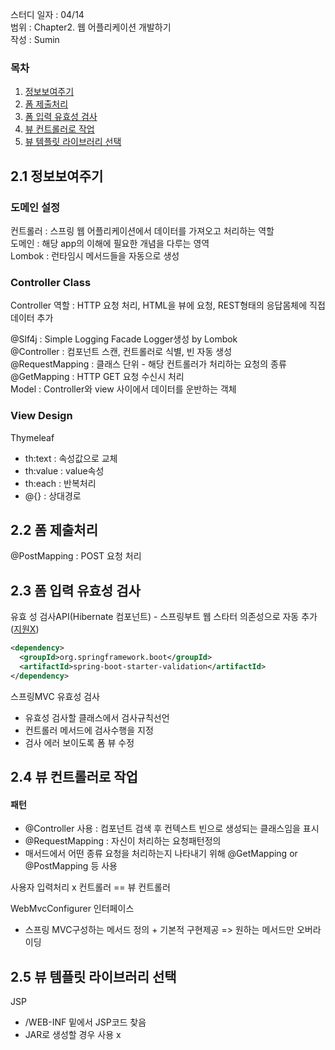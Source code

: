 스터디 일자 : 04/14  
범위 : Chapter2. 웹 어플리케이션 개발하기    
작성 : Sumin

<!--[toc]-->

### 목차
1. [정보보여주기](#2.1-정보보여주기)
2. [폼 제출처리](#2.2-폼-제출처리)    
3. [폼 입력 유효성 검사](#2.3-폼-입력-유효성-검사)
4. [뷰 컨트롤러로 작업](#2.4-뷰-컨트롤러로-작업)
5. [뷰 템플릿 라이브러리 선택](#2.5-뷰-템플릿-라이브러리-선택)


## 2.1 정보보여주기

### 도메인 설정
컨트롤러 : 스프링 웹 어플리케이션에서 데이터를 가져오고 처리하는 역할  
도메인 : 해당 app의 이해에 필요한 개념을 다루는 영역  
Lombok : 런타임시 메서드들을 자동으로 생성  

### Controller Class
Controller 역할 : HTTP 요청 처리, HTML을 뷰에 요청, REST형태의 응답몸체에 직접데이터 추가  

@Slf4j : Simple Logging Facade Logger생성 by Lombok  
@Controller : 컴포넌트 스캔, 컨트롤러로 식별, 빈 자동 생성  
@RequestMapping : 클래스 단위 - 해당 컨트롤러가 처리하는 요청의 종류  
@GetMapping : HTTP GET 요청 수신시 처리  
Model : Controller와 view 사이에서 데이터를 운반하는 객체  

### View Design
Thymeleaf
- th:text : 속성값으로 교체
- th:value : value속성  
- th:each : 반복처리
- @{} : 상대경로

## 2.2 폼 제출처리
@PostMapping : POST 요청 처리

## 2.3 폼 입력 유효성 검사
유효 성 검사API(Hibernate 컴포넌트) - 스프링부트 웹 스타터 의존성으로 자동 추가 ([지원X](https://github.com/spring-projects/spring-boot/wiki/Spring-Boot-2.3-Release-Notes#validation-starter-no-longer-included-in-web-starters))
```XML
<dependency>
  <groupId>org.springframework.boot</groupId>
  <artifactId>spring-boot-starter-validation</artifactId>
</dependency>
```

스프링MVC 유효성 검사
- 유효성 검사할 클래스에서 검사규칙선언
- 컨트롤러 메서드에 검사수행을 지정
- 검사 에러 보이도록 폼 뷰 수정  

## 2.4 뷰 컨트롤러로 작업
#### 패턴
- @Controller 사용 : 컴포넌트 검색 후 컨텍스트 빈으로 생성되는 클래스임을 표시
- @RequestMapping :  자신이 처리하는 요청패턴정의
- 매서드에서 어떤 종류 요청을 처리하는지 나타내기 위해 @GetMapping or @PostMapping 등 사용

사용자 입력처리 x 컨트롤러 == 뷰 컨트롤러  

WebMvcConfigurer 인터페이스
- 스프링 MVC구성하는 메서드 정의 + 기본적 구현제공
=> 원하는 메서드만 오버라이딩

## 2.5 뷰 템플릿 라이브러리 선택
JSP
- /WEB-INF 밑에서 JSP코드 찾음
- JAR로 생성할 경우 사용 x
